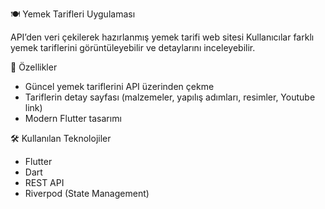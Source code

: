🍽️ Yemek Tarifleri Uygulaması

API’den veri çekilerek hazırlanmış yemek tarifi web sitesi
Kullanıcılar farklı yemek tariflerini görüntüleyebilir ve detaylarını inceleyebilir.

🚀 Özellikler

* Güncel yemek tariflerini API üzerinden çekme
* Tariflerin detay sayfası (malzemeler, yapılış adımları, resimler, Youtube link)
* Modern Flutter tasarımı

 🛠 Kullanılan Teknolojiler

* Flutter
* Dart
* REST API
* Riverpod (State Management)
